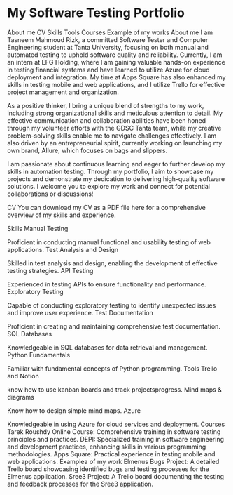 # My Software Testing Portfolio
About me
CV
Skills
Tools
Courses
Example of my works
About me
I am Tasneem Mahmoud Rizk, a committed Software Tester and Computer Engineering student at Tanta University, focusing on both manual and automated testing to uphold software quality and reliability. Currently, I am an intern at EFG Holding, where I am gaining valuable hands-on experience in testing financial systems and have learned to utilize Azure for cloud deployment and integration. My time at Apps Square has also enhanced my skills in testing mobile and web applications, and I utilize Trello for effective project management and organization.

As a positive thinker, I bring a unique blend of strengths to my work, including strong organizational skills and meticulous attention to detail. My effective communication and collaboration abilities have been honed through my volunteer efforts with the GDSC Tanta team, while my creative problem-solving skills enable me to navigate challenges effectively. I am also driven by an entrepreneurial spirit, currently working on launching my own brand, Allure, which focuses on bags and slippers.

I am passionate about continuous learning and eager to further develop my skills in automation testing. Through my portfolio, I aim to showcase my projects and demonstrate my dedication to delivering high-quality software solutions. I welcome you to explore my work and connect for potential collaborations or discussions!

CV
You can download my CV as a PDF file here for a comprehensive overview of my skills and experience.

Skills
Manual Testing

Proficient in conducting manual functional and usability testing of web applications.
Test Analysis and Design

Skilled in test analysis and design, enabling the development of effective testing strategies.
API Testing

Experienced in testing APIs to ensure functionality and performance.
Exploratory Testing

Capable of conducting exploratory testing to identify unexpected issues and improve user experience.
Test Documentation

Proficient in creating and maintaining comprehensive test documentation.
SQL Databases

Knowledgeable in SQL databases for data retrieval and management.
Python Fundamentals

Familiar with fundamental concepts of Python programming.
Tools
Trello and Notion

know how to use kanban boards and track projectsprogress.
Mind maps & diagrams

Know how to design simple mind maps.
Azure

Knowledgeable in using Azure for cloud services and deployment.
Courses
Tarek Roushdy Online Course: Comprehensive training in software testing principles and practices.
DEPI: Specialized training in software engineering and development practices, enhancing skills in various programming methodologies.
Apps Square: Practical experience in testing mobile and web applications.
Examplea of my work
Elmenus Bugs Project: A detailed Trello board showcasing identified bugs and testing processes for the Elmenus application.
Sree3 Project: A Trello board documenting the testing and feedback processes for the Sree3 application.
